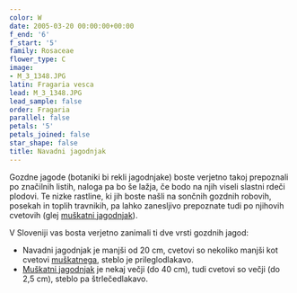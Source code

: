 ```yaml
---
color: W
date: 2005-03-20 00:00:00+00:00
f_end: '6'
f_start: '5'
family: Rosaceae
flower_type: C
image:
- M_3_1348.JPG
latin: Fragaria vesca
lead: M_3_1348.JPG
lead_sample: false
order: Fragaria
parallel: false
petals: '5'
petals_joined: false
star_shape: false
title: Navadni jagodnjak
---
```

Gozdne jagode (botaniki bi rekli jagodnjake) boste verjetno takoj prepoznali po značilnih listih, naloga pa bo še lažja, če bodo na njih viseli slastni rdeči plodovi. Te nizke rastline, ki jih boste našli na sončnih gozdnih robovih, posekah in toplih travnikih, pa lahko zanesljivo prepoznate tudi po njihovih cvetovih (glej [muškatni jagodnjak](../fragariamoschata/)).

V Sloveniji vas bosta verjetno zanimali ti dve vrsti gozdnih jagod:

-   Navadni jagodnjak je manjši od 20 cm, cvetovi so nekoliko manjši kot cvetovi [muškatnega](../fragariamoschata/), steblo je prileglodlakavo.
-   [Muškatni jagodnjak](../fragariamoschata/) je nekaj večji (do 40 cm), tudi cvetovi so večji (do 2,5 cm), steblo pa štrlečedlakavo.
